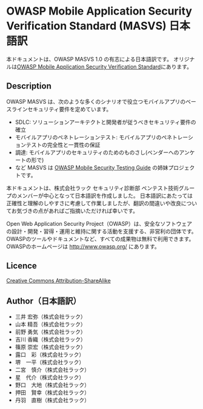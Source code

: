 # OWASP Mobile Application Security Verification Standard (MASVS) 日本語訳
本ドキュメントは、OWASP MASVS 1.0 の有志による日本語訳です。
オリジナルは[OWASP Mobile Application Security Verification Standard](https://github.com/OWASP/owasp-masvs/)にあります。

## Description
OWASP MASVS は、次のような多くのシナリオで役立つモバイルアプリのベースラインセキュリティ要件を定めています。
- SDLC: ソリューションアーキテクトと開発者が従うべきセキュリティ要件の確立
- モバイルアプリのペネトレーションテスト: モバイルアプリのペネトレーションテストの完全性と一貫性の保証
- 調達: モバイルアプリのセキュリティのためのものさし(ベンダーへのアンケートの形で)
- など
MASVS は [OWASP Mobile Security Testing Guide](https://github.com/OWASP/owasp-mstg) の姉妹プロジェクトです。

本ドキュメントは、株式会社ラック セキュリティ診断部 ペンテスト技術グループのメンバーが中心となって日本語訳を作成しました。
日本語訳にあたっては正確性と理解のしやすさに考慮して作業しましたが、翻訳の間違いや改良についてお気づきの点があればご指摘いただければ幸いです。

Open Web Application Security Project（OWASP）は、安全なソフトウェアの設計・開発・習得・運用と維持に関する活動を支援する、非営利の団体です。
OWASPのツールやドキュメントなど、すべての成果物は無料で利用できます。
OWASPのホームページは http://www.owasp.org/ にあります。

## Licence
[Creative Commons Attribution-ShareAlike ](https://creativecommons.org/licenses/by-sa/4.0/)

## Author（日本語訳）
 - 三井  宏弥（株式会社ラック）
 - 山本  精吾（株式会社ラック）
 - 前野  勇気（株式会社ラック） 
 - 吉川  香織（株式会社ラック）
 - 篠原  崇宏（株式会社ラック）
 - 露口　彩（株式会社ラック）
 - 堺　一平（株式会社ラック）
 - 二宮　慎介（株式会社ラック）
 - 星　代介（株式会社ラック）
 - 野口　大地（株式会社ラック）
 - 押田　賢幸（株式会社ラック）
 - 丹羽　直樹（株式会社ラック）
